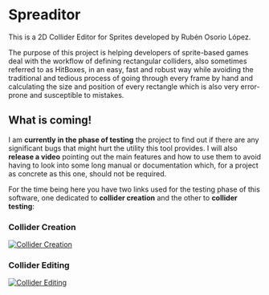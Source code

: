 # Spreaditor

This is a 2D Collider Editor for Sprites developed by Rubén Osorio López.

The purpose of this project is helping developers of sprite-based games deal with the workflow of defining rectangular colliders, also sometimes referred to as HitBoxes, in an easy, fast and robust way while avoiding the traditional and tedious process of going through every frame by hand and calculating the size and position of every rectangle which is also very error-prone and susceptible to mistakes.

## What is coming!

I am **currently in the phase of testing** the project to find out if there are any significant bugs that might hurt the utility this tool provides. I will also **release a video** pointing out the main features and how to use them to avoid having to look into some long manual or documentation which, for a project as concrete as this one, should not be required.

For the time being here you have two links used for the testing phase of this software, one dedicated to **collider creation** and the other to **collider testing**:

### Collider Creation

[![Collider Creation](https://img.youtube.com/vi/yEIaCdbTzys/0.jpg)](https://www.youtube.com/watch?v=yEIaCdbTzys)


### Collider Editing

[![Collider Editing](https://img.youtube.com/vi/udQ1GnLJFu4/0.jpg)](https://www.youtube.com/watch?v=udQ1GnLJFu4)
